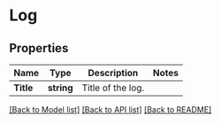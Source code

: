 # Log

## Properties

Name | Type | Description | Notes
------------ | ------------- | ------------- | -------------
**Title** | **string** | Title of the log. | 

[[Back to Model list]](../README.md#documentation-for-models) [[Back to API list]](../README.md#documentation-for-api-endpoints) [[Back to README]](../README.md)


